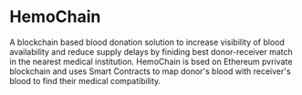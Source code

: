 # HemoChain
A blockchain based blood donation solution to increase visibility of blood availability and reduce supply delays by finiding best donor-receiver match in the nearest medical institution. HemoChain is bsed on Ethereum pvrivate blockchain and uses Smart Contracts to map donor's blood with receiver's blood to find their medical compatibility.
